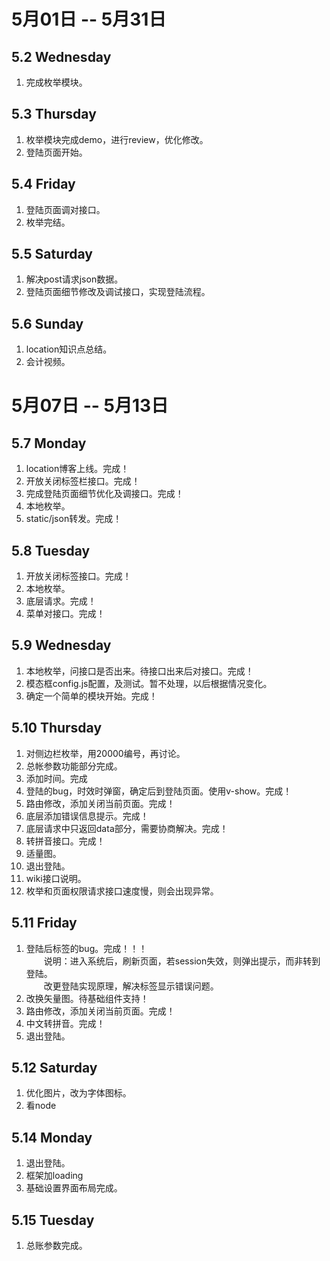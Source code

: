# 5月01日 -- 5月31日

## 5.2 Wednesday
1. 完成枚举模块。

## 5.3 Thursday
1. 枚举模块完成demo，进行review，优化修改。
2. 登陆页面开始。

## 5.4 Friday
1. 登陆页面调对接口。
2. 枚举完结。

## 5.5 Saturday
1. 解决post请求json数据。
2. 登陆页面细节修改及调试接口，实现登陆流程。

## 5.6 Sunday
1. location知识点总结。
2. 会计视频。

# 5月07日 -- 5月13日

## 5.7 Monday
1. location博客上线。完成！
2. 开放关闭标签栏接口。完成！
3. 完成登陆页面细节优化及调接口。完成！
4. 本地枚举。
5. static/json转发。完成！

## 5.8 Tuesday
1. 开放关闭标签接口。完成！
2. 本地枚举。
3. 底层请求。完成！
4. 菜单对接口。完成！

## 5.9 Wednesday
1. 本地枚举，问接口是否出来。待接口出来后对接口。完成！
2. 模态框config.js配置，及测试。暂不处理，以后根据情况变化。
3. 确定一个简单的模块开始。完成！

## 5.10 Thursday
1. 对侧边栏枚举，用20000编号，再讨论。
2. 总帐参数功能部分完成。
3. 添加时间。完成
4. 登陆的bug，时效时弹窗，确定后到登陆页面。使用v-show。完成！
5. 路由修改，添加关闭当前页面。完成！
6. 底层添加错误信息提示。完成！
7. 底层请求中只返回data部分，需要协商解决。完成！
8. 转拼音接口。完成！
9. 适量图。
10. 退出登陆。
11. wiki接口说明。
12. 枚举和页面权限请求接口速度慢，则会出现异常。

## 5.11 Friday
1. 登陆后标签的bug。完成！！！  
　　说明：进入系统后，刷新页面，若session失效，则弹出提示，而非转到登陆。  
　　改更登陆实现原理，解决标签显示错误问题。
2. 改换矢量图。待基础组件支持！
3. 路由修改，添加关闭当前页面。完成！
4. 中文转拼音。完成！
5. 退出登陆。

## 5.12 Saturday
1. 优化图片，改为字体图标。
2. 看node

## 5.14 Monday
1. 退出登陆。
2. 框架加loading
3. 基础设置界面布局完成。

## 5.15 Tuesday
1. 总账参数完成。